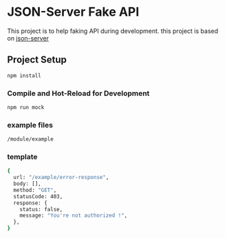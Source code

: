 # JSON-Server Fake API

This project is to help faking API during development. this project is based on [json-server](https://github.com/typicode/json-server)

## Project Setup

```sh
npm install
```

### Compile and Hot-Reload for Development

```sh
npm run mock
```

### example files 
```sh
/module/example
```

### template 
```sh
{
  url: "/example/error-response",
  body: [],
  method: "GET",
  statusCode: 403,
  response: {
    status: false,
    message: "You're not authorized !",
  },
}
```

